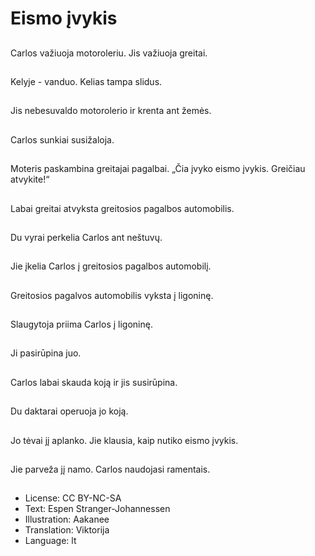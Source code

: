 # Eismo įvykis

##
Carlos važiuoja motoroleriu. Jis važiuoja greitai.

##
Kelyje - vanduo. Kelias tampa slidus.

##
Jis nebesuvaldo motorolerio ir krenta ant žemės.

##
Carlos sunkiai susižaloja.

##
Moteris paskambina greitajai pagalbai. „Čia įvyko eismo įvykis. Greičiau atvykite!“

##
Labai greitai atvyksta greitosios pagalbos automobilis.

##
Du vyrai perkelia Carlos ant neštuvų.

##
Jie įkelia Carlos į greitosios pagalbos automobilį.

##
Greitosios pagalvos automobilis vyksta į ligoninę.

##
Slaugytoja priima Carlos į ligoninę.

##
Ji pasirūpina juo.

##
Carlos labai skauda koją ir jis susirūpina.

##
Du daktarai operuoja jo koją.

##
Jo tėvai jį aplanko. Jie klausia, kaip nutiko eismo įvykis.

##
Jie parveža jį namo. Carlos naudojasi ramentais.

##
* License: CC BY-NC-SA
* Text: Espen Stranger-Johannessen
* Illustration: Aakanee
* Translation: Viktorija
* Language: lt

